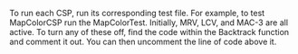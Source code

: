 To run each CSP, run its corresponding test file. For example, to test MapColorCSP run the MapColorTest. Initially, MRV, LCV, and MAC-3 are 
all active. To turn any of these off, find the code within the Backtrack function and comment it out. You can then uncomment the line of code 
above it.